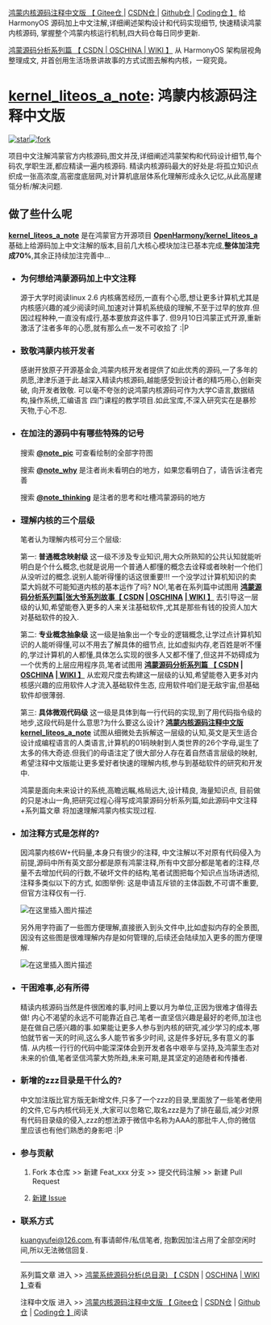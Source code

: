 [鸿蒙内核源码注释中文版 【 Gitee仓 ](https://gitee.com/weharmony/kernel_liteos_a_note) | [ CSDN仓 ](https://codechina.csdn.net/kuangyufei/kernel_liteos_a_note) | [ Github仓 ](https://github.com/kuangyufei/kernel_liteos_a_note) | [ Coding仓 】](https://weharmony.coding.net/public/harmony/kernel_liteos_a_note/git/files)  给 HarmonyOS 源码加上中文注解,详细阐述架构设计和代码实现细节, 快速精读鸿蒙内核源码, 掌握整个鸿蒙内核运行机制,四大码仓每日同步更新.

[鸿蒙源码分析系列篇 【 CSDN ](https://blog.csdn.net/kuangyufei/article/details/108727970) [| OSCHINA ](https://my.oschina.net/u/3751245/blog/4626852) [| WIKI 】](https://gitee.com/weharmony/kernel_liteos_a_note/wikis/pages) 从 HarmonyOS 架构层视角整理成文, 并首创用生活场景讲故事的方式试图去解构内核，一窥究竟。

# **[kernel\_liteos\_a_note](https://gitee.com/weharmony/kernel_liteos_a_note): 鸿蒙内核源码注释中文版**

[![star](https://gitee.com/weharmony/kernel_liteos_a_note/badge/star.svg?theme=dark)](https://gitee.com/weharmony/kernel_liteos_a_note)[![fork](https://gitee.com/weharmony/kernel_liteos_a_note/badge/fork.svg?theme=dark)](https://gitee.com/weharmony/kernel_liteos_a_note)

项目中文注解鸿蒙官方内核源码,图文并茂,详细阐述鸿蒙架构和代码设计细节,每个码农,学职生涯,都应精读一遍内核源码.
精读内核源码最大的好处是:将孤立知识点织成一张高浓度,高密度底层网,对计算机底层体系化理解形成永久记忆,从此高屋建瓴分析/解决问题.

## **做了些什么呢**

**[kernel\_liteos\_a_note](https://gitee.com/weharmony/kernel_liteos_a_note)** 是在鸿蒙官方开源项目 **[OpenHarmony/kernel\_liteos\_a](https://gitee.com/openharmony/kernel_liteos_a)** 基础上给源码加上中文注解的版本,目前几大核心模块加注已基本完成,**整体加注完成70%**,其余正持续加注完善中...

-   ### **为何想给鸿蒙源码加上中文注释**
    
    源于大学时阅读linux 2.6 内核痛苦经历,一直有个心愿,想让更多计算机尤其是内核感兴趣的减少阅读时间,加速对计算机系统级的理解,不至于过早的放弃.但因过程种种,一直没有成行,基本要放弃这件事了. 但9月10日鸿蒙正式开源,重新激活了注者多年的心愿,就有那么点一发不可收拾了 :|P
    
-   ### **致敬鸿蒙内核开发者**
    
    感谢开放原子开源基金会,鸿蒙内核开发者提供了如此优秀的源码,一了多年的夙愿,津津乐道于此.越深入精读内核源码,越能感受到设计者的精巧用心,创新突破, 向开发者致敬. 可以毫不夸张的说鸿蒙内核源码可作为大学C语言,数据结构,操作系统,汇编语言 四门课程的教学项目.如此宝库,不深入研究实在是暴殄天物,于心不忍.

-   ### **在加注的源码中有哪些特殊的记号**

    搜索 **[@note_pic]()** 可查看绘制的全部字符图

    搜索 **[@note_why]()** 是注者尚未看明白的地方，如果您看明白了，请告诉注者完善

    搜索 **[@note_thinking]()** 是注者的思考和吐槽鸿蒙源码的地方
    
-   ### **理解内核的三个层级**
    
    笔者认为理解内核可分三个层级:
    
    第一: **普通概念映射级** 这一级不涉及专业知识,用大众所熟知的公共认知就能听明白是个什么概念,也就是说用一个普通人都懂的概念去诠释或者映射一个他们从没听过的概念.说别人能听得懂的话这很重要!!! 一个没学过计算机知识的卖菜大妈就不可能知道内核的基本运作了吗? NO!,笔者在系列篇中试图用 **[鸿蒙源码分析系列篇|张大爷系列故事【 CSDN](https://blog.csdn.net/kuangyufei/article/details/108727970) [| OSCHINA](https://my.oschina.net/u/3751245/blog/4626852) [| WIKI 】](https://gitee.com/weharmony/kernel_liteos_a_note/wikis/pages)** 去引导这一层级的认知,希望能卷入更多的人来关注基础软件,尤其是那些有钱的投资人加大对基础软件的投入.
    
    第二: **专业概念抽象级** 这一级是抽象出一个专业的逻辑概念,让学过点计算机知识的人能听得懂,可以不用去了解具体的细节点, 比如虚拟内存,老百姓是听不懂的,学过计算机的人都懂,具体怎么实现的很多人又都不懂了,但这并不妨碍成为一个优秀的上层应用程序员,笔者试图用 **[鸿蒙源码分析系列篇 【 CSDN](https://blog.csdn.net/kuangyufei/article/details/108727970) [| OSCHINA](https://my.oschina.net/u/3751245/blog/4626852) [| WIKI 】](https://gitee.com/weharmony/kernel_liteos_a_note/wikis/pages)** 从宏观尺度去构建这一层级的认知,希望能卷入更多对内核感兴趣的应用软件人才流入基础软件生态, 应用软件咱们是无敌宇宙,但基础软件却很薄弱.
    
    第三: **具体微观代码级** 这一级是具体到每一行代码的实现,到了用代码指令级的地步,这段代码是什么意思?为什么要这么设计? **[鸿蒙内核源码注释中文版 kernel\_liteos\_a_note](https://gitee.com/weharmony/kernel_liteos_a_note)** 试图从细微处去拆解这一层级的认知,英文是天生适合设计成编程语言的人类语言,计算机的01码映射到人类世界的26个字母,诞生了太多的伟大奇迹.但我们的母语注定了很大部分人存在着自然语言层级的映射,希望注释中文版能让更多爱好者快速的理解内核,参与到基础软件的研究和开发中.
    
    鸿蒙是面向未来设计的系统,高瞻远瞩,格局远大,设计精良, 海量知识点, 目前做的只是冰山一角,把研究过程心得写成鸿蒙源码分析系列篇,如此源码中文注释+系列篇文章 将加速理解鸿蒙内核实现过程.
    
-   ### **加注释方式是怎样的?**
    
    因鸿蒙内核6W+代码量,本身只有很少的注释, 中文注解以不对原有代码侵入为前提,源码中所有英文部分都是原有鸿蒙注释,所有中文部分都是笔者的注释,尽量不去增加代码的行数,不破坏文件的结构,笔者试图把每个知识点当场讲透彻,注释多类似以下的方式, 如图举例: 这是申请互斥锁的主体函数,不可谓不重要,但官方注释仅有一行.
    
    ![在这里插入图片描述](https://img-blog.csdnimg.cn/2020102821375267.png?x-oss-process=image/watermark,type_ZmFuZ3poZW5naGVpdGk,shadow_10,text_aHR0cHM6Ly9ibG9nLmNzZG4ubmV0L2t1YW5neXVmZWk=,size_16,color_FFFFFF,t_70#pic_center)
    
    另外用字符画了一些图方便理解,直接嵌入到头文件中,比如虚拟内存的全景图,因没有这些图是很难理解内存是如何管理的,后续还会陆续加入更多的图方便理解.
    
    ![在这里插入图片描述](https://img-blog.csdnimg.cn/20201028154344813.png?x-oss-process=image/watermark,type_ZmFuZ3poZW5naGVpdGk,shadow_10,text_aHR0cHM6Ly9ibG9nLmNzZG4ubmV0L2t1YW5neXVmZWk=,size_16,color_FFFFFF,t_70#pic_center)
    
-   ### **干困难事,必有所得**
    
    精读内核源码当然是件很困难的事,时间上要以月为单位,正因为很难才值得去做! 内心不渴望的永远不可能靠近自己.笔者一直坚信兴趣是最好的老师,加注也是在做自己感兴趣的事.如果能让更多人参与到内核的研究,减少学习的成本,哪怕就节省一天的时间,这么多人能节省多少时间, 这是件多好玩,多有意义的事情. 从内核一行行的代码中能深深体会到开发者各中艰辛与坚持,及鸿蒙生态对未来的价值,笔者坚信鸿蒙大势所趋,未来可期,是其坚定的追随者和传播者.
    
-   ### **新增的zzz目录是干什么的?**
    
    中文加注版比官方版无新增文件,只多了一个zzz的目录,里面放了一些笔者使用的文件,它与内核代码无关,大家可以忽略它,取名zzz是为了排在最后,减少对原有代码目录级的侵入,zzz的想法源于微信中名称为AAA的那批牛人,你的微信里应该也有他们熟悉的身影吧 :|P  

-   ### **参与贡献**
    1. Fork 本仓库 >> 新建 Feat_xxx 分支 >> 提交代码注解 >> 新建 Pull Request

    2. [新建 Issue](https://gitee.com/weharmony/kernel_liteos_a_note/issues)
-   ### **联系方式**
    kuangyufei@126.com,有事请邮件/私信笔者, 抱歉因加注占用了全部空闲时间,所以无法微信回复.
    
    ---

    系列篇文章 进入 >\> [鸿蒙系统源码分析(总目录) 【 CSDN](https://blog.csdn.net/kuangyufei/article/details/108727970) | [OSCHINA](https://my.oschina.net/u/3751245/blog/4626852) [| WIKI 】](https://gitee.com/weharmony/kernel_liteos_a_note/wikis/pages)查看
    
    注释中文版 进入 >\> [鸿蒙内核源码注释中文版 【 Gitee仓](https://gitee.com/weharmony/kernel_liteos_a_note) | [CSDN仓](https://codechina.csdn.net/kuangyufei/kernel_liteos_a_note) | [Github仓](https://github.com/kuangyufei/kernel_liteos_a_note) | [Coding仓 】](https://weharmony.coding.net/public/harmony/kernel_liteos_a_note/git/files)阅读
    